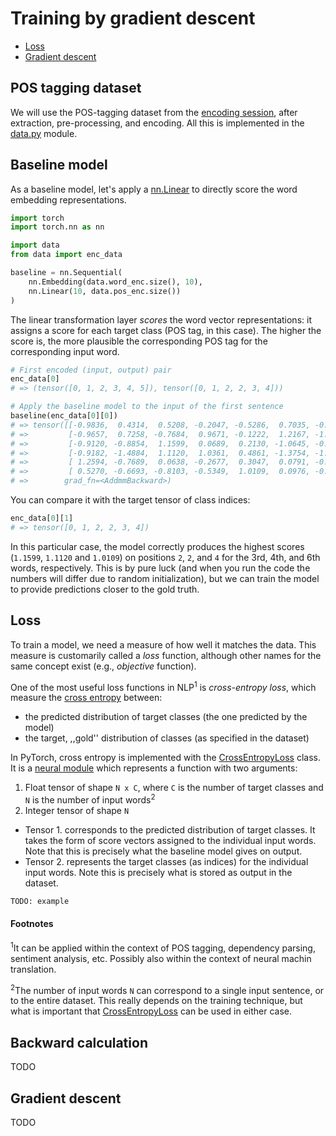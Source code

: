 # Training by gradient descent

<!-- START doctoc generated TOC please keep comment here to allow auto update -->
<!-- DON'T EDIT THIS SECTION, INSTEAD RE-RUN doctoc TO UPDATE -->


- [Loss](#loss)
- [Gradient descent](#gradient-descent)

<!-- END doctoc generated TOC please keep comment here to allow auto update -->

## POS tagging dataset

We will use the POS-tagging dataset from the [encoding
session](../encoding/README.md), after extraction, pre-processing, and
encoding.  All this is implemented in the [data.py](data.py) module.


## Baseline model

As a baseline model, let's apply a [nn.Linear][linear] to directly score the
word embedding representations.
```python
import torch
import torch.nn as nn

import data
from data import enc_data

baseline = nn.Sequential(
    nn.Embedding(data.word_enc.size(), 10),
    nn.Linear(10, data.pos_enc.size())
)
```
The linear transformation layer *scores* the word vector representations: it
assigns a score for each target class (POS tag, in this case).  The higher the
score is, the more plausible the corresponding POS tag for the corresponding
input word.
```python
# First encoded (input, output) pair
enc_data[0]
# => (tensor([0, 1, 2, 3, 4, 5]), tensor([0, 1, 2, 2, 3, 4]))

# Apply the baseline model to the input of the first sentence
baseline(enc_data[0][0])
# => tensor([[-0.9836,  0.4314,  0.5208, -0.2047, -0.5286,  0.7035, -0.2217, -1.3357],
# =>         [-0.9657,  0.7258, -0.7684,  0.9671, -0.1222,  1.2167, -1.2175, -0.8721],
# =>         [-0.9120, -0.8854,  1.1599,  0.0689,  0.2130, -1.0645, -0.7430,  0.1419],
# =>         [-0.9182, -1.4884,  1.1120,  1.0361,  0.4861, -1.3754, -1.4426,  0.4466],
# =>         [ 1.2594, -0.7689,  0.0638, -0.2677,  0.3047,  0.0791, -0.4826, -0.0036],
# =>         [ 0.5270, -0.6693, -0.8103, -0.5349,  1.0109,  0.0976, -0.0234, -0.1674]],
# =>        grad_fn=<AddmmBackward>)
```
You can compare it with the target tensor of class indices:
```python
enc_data[0][1]
# => tensor([0, 1, 2, 2, 3, 4])
```
In this particular case, the model correctly produces the highest scores
(`1.1599`, `1.1120` and `1.0109`) on positions `2`, `2`, and `4` for the 3rd,
4th, and 6th words, respectively.  This is by pure luck (and when you run the
code the numbers will differ due to random initialization), but we can train
the model to provide predictions closer to the gold truth.


## Loss

To train a model, we need a measure of how well it matches the data.  This
measure is customarily called a *loss* function, although other names for the
same concept exist (e.g., *objective* function).

One of the most useful loss functions in NLP<sup>1</sup> is *cross-entropy
loss*, which measure the [cross entropy][cross-entropy] between:
* the predicted distribution of target classes (the one predicted by the model)
* the target, ,,gold'' distribution of classes (as specified in the dataset)

In PyTorch, cross entropy is implemented with the
[CrossEntropyLoss][cross-entropy-loss] class.  It is a [neural module][module]
which represents a function with two arguments:
1. Float tensor of shape `N x C`, where `C` is the number of target classes and `N` is the number of input words<sup>2</sup>
1. Integer tensor of shape `N`

* Tensor 1. corresponds to the predicted distribution of target classes.  It
  takes the form of score vectors assigned to the individual input words.  Note
  that this is precisely what the baseline model gives on output.
* Tensor 2. represents the target classes (as indices) for the individual input
  words.  Note this is precisely what is stored as output in the dataset.
```python
TODO: example
```

#### Footnotes

<sup>1</sup>It can be applied within the context of POS tagging, dependency
parsing, sentiment analysis, etc.  Possibly also within the context of neural
machin translation.

<sup>2</sup>The number of input words `N` can correspond to a single input
sentence, or to the entire dataset.  This really depends on the training
technique, but what is important that [CrossEntropyLoss][cross-entropy-loss]
can be used in either case.


## Backward calculation

TODO


## Gradient descent

TODO



[linear]: https://pytorch.org/docs/1.6.0/generated/torch.nn.Linear.html?highlight=linear#torch.nn.Linear "Linear nn.Module"
[module]: https://pytorch.org/docs/1.6.0/generated/torch.nn.Module.html?highlight=module#torch.nn.Module "PyTorch neural module"
[cross-entropy]: https://en.wikipedia.org/wiki/Cross_entropy "Cross entropy"
[cross-entropy-loss]: https://pytorch.org/docs/1.6.0/generated/torch.nn.CrossEntropyLoss.html?highlight=crossentropyloss#torch.nn.CrossEntropyLoss "Cross entropy loss criterion"
